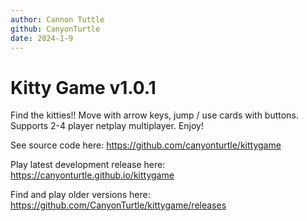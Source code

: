 ```yaml
---
author: Cannon Tuttle
github: CanyonTurtle
date: 2024-1-9
---
```


# Kitty Game v1.0.1

Find the kitties!! Move with arrow keys, jump / use cards with buttons. Supports 2-4 player netplay multiplayer. Enjoy!

See source code here: <https://github.com/canyonturtle/kittygame>

Play latest development release here: <https://canyonturtle.github.io/kittygame>

Find and play older versions here: <https://github.com/CanyonTurtle/kittygame/releases>

